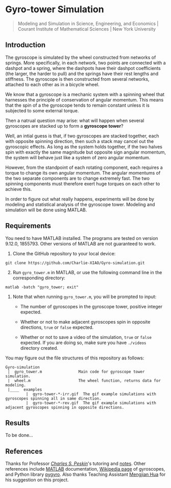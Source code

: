 # Gyro-tower Simulation

> Modeling and Simulation in Science, Engineering, and Economics | Courant Institute of Mathematical Sciences | New York University

## Introduction

The gyroscope is simulated by the wheel constructed from networks of springs. More specifically, in each network, two points are connected with a dashpot and a spring, where the dashpots have their dashpot coefficients (the larger, the harder to pull) and the springs have their rest lengths and stiffness. The gyroscope is then constructed from several networks, attached to each other as in a bicycle wheel.

We know that a gyroscope is a mechanic system with a spinning wheel that harnesses the principle of conservation of angular momentum. This means that the spin of a the gyroscope tends to remain constant unless it is subjected to some external torque.

Then a natrual question may arise: what will happen when several gyroscopes are stacked up to form a **gyroscope tower**?

Well, an intial guess is that, if two gyroscopes are stacked together, each with opposite spinning direction, then such a stack may cancel out the gyroscopic effects. As long as the system holds together, if the two halves spin with exactly the same magnitude but opposite sign angular momentum, the system will behave just like a system of zero angular momentum.

However, from the standpoint of each rotating component, each requires a torque to change its own angular momentum. The angular momentums of the two separate components are to change extremely fast. The two spinning components must therefore exert huge torques on each other to achieve this.

In order to figure out what really happens, experiments will be done by modeling and statistical analysis of the gyroscope tower. Modeling and simulation will be done using MATLAB.

## Requirements

You need to have MATLAB installed. The programs are tested on version 9.12.0, 1855793. Other versions of MATLAB are not guaranteed to work.

1. Clone the GitHub repository to your local device:
```
git clone https://github.com/Charlie-XIAO/Gyro-simulation.git
```

2. Run `gyro_tower.m` in MATLAB, or use the following command line in the corresponding directory:
```
matlab -batch "gyro_tower; exit"
```

1. Note that when running `gyro_tower.m`, you will be prompted to input:

   - The number of gyroscopes in the gyroscope tower, positive integer expected.

   - Whether or not to make adjacent gyroscopes spin in opposite directions, `true` or `false` expected.

   - Whether or not to save a video of the simulation, `true` or `false` expected. If you are doing so, make sure you have `./videos` directory created.

You may figure out the file structures of this repository as follows:

```
Gyro-simulation
 │  gyro_tower.m                Main code for gyroscope tower simulation.
 |  wheel.m                     The wheel function, returns data for modeling.
 |____  examples
         |  gyro-tower-*-irr.gif  The gif example simulations with gyroscopes spinning all in same direction.
         |  gyro-tower-*-rev.gif  The gif example simulations with adjacent gyroscopes spinning in opposite directions.
```

## Results

To be done...

## References

Thanks for Professor [*Charles S. Peskin*](https://www.math.nyu.edu/~peskin/)'s tutoring and [notes](https://www.math.nyu.edu/~peskin/modsim_lecture_notes/index.html). Other references include [MATLAB](https://www.mathworks.com/help/matlab/) documentation, [Wikipedia page](https://en.wikipedia.org/wiki/Gyroscope) of gyroscopes, and Python library [pygyro](https://github.com/pyccel/pygyro). Also thanks Teaching Assistant [Mengjian Hua](mh5113@nyu.edu) for his suggestion on this project.